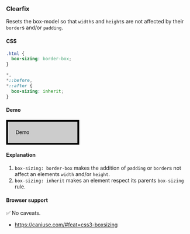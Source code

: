 ### Clearfix

Resets the box-model so that `width`s and `height`s are not affected by their `border`s and/or `padding`.

#### CSS

```css
.html {
  box-sizing: border-box;
}

*,
*::before,
*::after {
  box-sizing: inherit;
}
```

#### Demo

<div class="box-sizing-reset">Demo</div>

<style>
.box-sizing-reset {
  box-sizing: border-box;
  width: 200px;
  padding: 1.5em;
  color: #000;
  font-family: sans-serif;
  background-color: #ccc;
  border: 5px solid;
}
</style>

#### Explanation

1. `box-sizing: border-box` makes the addition of `padding` or `border`s not affect an elements `width` and/or `height`.
2. `box-sizing: inherit` makes an element respect its parents `box-sizing` rule.

#### Browser support

<span class="snippet__support-note">✅ No caveats.</span>

* https://caniuse.com/#feat=css3-boxsizing
